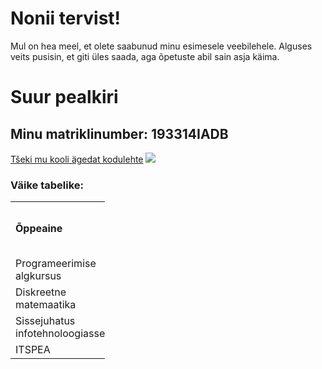 # Nonii tervist!

Mul on hea meel, et olete saabunud minu esimesele veebilehele. Alguses veits pusisin, et giti üles saada, aga õpetuste abil sain asja käima.

<h1>Suur pealkiri</h1>
<p>
<h2>Minu matriklinumber: <b>193314IADB</b></h2>
<p>
  <a href="http://www.ttu.ee">Tšeki mu kooli ägedat kodulehte</a>
 <img src="https://upload.wikimedia.org/wikipedia/commons/thumb/e/e7/Friendly_pumpkin.jpg/1280px-Friendly_pumpkin.jpg">
<p>
  <h3>Väike tabelike:</h3>
<table style="width:30%">
  <tr>
    <td><b>Õppeaine</b></td>
    <td>EAP</td> 
    <td>Kas õppeaine meeldib mulle?</td>
  </tr>
  <tr>
    <td>Programeerimise algkursus</td>
    <td>6</td> 
    <td>jah</td>
  </tr>
  <tr>
    <td>Diskreetne matemaatika</td>
    <td>6</td> 
    <td>jah</td>
   <tr>
    <td>Sissejuhatus infotehnoloogiasse</td>
    <td>6</td> 
    <td>jah</td>
   <tr>
    <td>ITSPEA</td>
    <td>6</td> 
    <td>jah</td>
  </tr>
</table>

